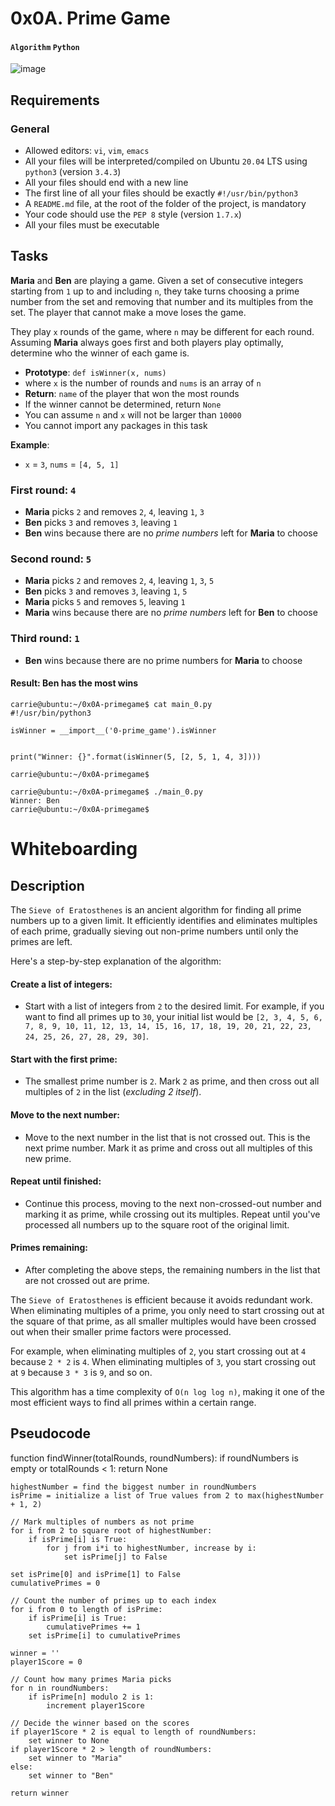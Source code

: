 # 0x0A. Prime Game
#### `Algorithm` `Python`

![image](https://github.com/samuelselasi/alx-interview/assets/85158665/e442e69f-f004-4b05-9af0-0186aa323dba)

## Requirements
### General
* Allowed editors: `vi`, `vim`, `emacs`
* All your files will be interpreted/compiled on Ubuntu `20.04` LTS using `python3` (version `3.4.3`)
* All your files should end with a new line
* The first line of all your files should be exactly `#!/usr/bin/python3`
* A `README.md` file, at the root of the folder of the project, is mandatory
* Your code should use the `PEP 8` style (version `1.7.x`)
* All your files must be executable

## Tasks

**Maria** and **Ben** are playing a game.
Given a set of consecutive integers starting from `1` up to and including `n`,
they take turns choosing a prime number from the set and removing that number and its multiples from the set.
The player that cannot make a move loses the game.

They play `x` rounds of the game, where `n` may be different for each round.
Assuming **Maria** always goes first and both players play optimally,
determine who the winner of each game is.

* **Prototype**: `def isWinner(x, nums)`
* where `x` is the number of rounds and `nums` is an array of `n`
* **Return**: `name` of the player that won the most rounds
* If the winner cannot be determined, return `None`
* You can assume `n` and `x` will not be larger than `10000`
* You cannot import any packages in this task

**Example**:
* `x` = `3`, `nums` = `[4, 5, 1]`

### First round: `4`

* **Maria** picks `2` and removes `2`, `4`, leaving `1`, `3`
* **Ben** picks `3` and removes `3`, leaving `1`
* **Ben** wins because there are no *prime numbers* left for **Maria** to choose

### Second round: `5`

* **Maria** picks `2` and removes `2`, `4`, leaving `1`, `3`, `5`
* **Ben** picks `3` and removes `3`, leaving `1`, `5`
* **Maria** picks `5` and removes `5`, leaving `1`
* **Maria** wins because there are no *prime numbers* left for **Ben** to choose

### Third round: `1`

* **Ben** wins because there are no prime numbers for **Maria** to choose

#### Result: Ben has the most wins
```
carrie@ubuntu:~/0x0A-primegame$ cat main_0.py
#!/usr/bin/python3

isWinner = __import__('0-prime_game').isWinner


print("Winner: {}".format(isWinner(5, [2, 5, 1, 4, 3])))

carrie@ubuntu:~/0x0A-primegame$
```
```
carrie@ubuntu:~/0x0A-primegame$ ./main_0.py
Winner: Ben
carrie@ubuntu:~/0x0A-primegame$
```

# Whiteboarding

## Description


The `Sieve of Eratosthenes` is an ancient algorithm for finding all prime numbers up to a given limit.
It efficiently identifies and eliminates multiples of each prime,
gradually sieving out non-prime numbers until only the primes are left.

Here's a step-by-step explanation of the algorithm:

#### Create a list of integers: 
- Start with a list of integers from `2` to the desired limit. 
  For example, if you want to find all primes up to `30`, your initial list would be 
  `[2, 3, 4, 5, 6, 7, 8, 9, 10, 11, 12, 13, 14, 15, 16, 17, 18, 19, 20, 21, 22, 23, 24, 25, 26, 27, 28, 29, 30]`.

#### Start with the first prime:
- The smallest prime number is `2`.
  Mark `2` as prime, and then cross out all multiples of `2` in the list (*excluding 2 itself*).

#### Move to the next number:
- Move to the next number in the list that is not crossed out.
  This is the next prime number.
  Mark it as prime and cross out all multiples of this new prime.

#### Repeat until finished:
- Continue this process, moving to the next non-crossed-out number and marking it as prime,
  while crossing out its multiples.
  Repeat until you've processed all numbers up to the square root of the original limit.

#### Primes remaining:
- After completing the above steps, the remaining numbers in the list that are not crossed out are prime.

The `Sieve of Eratosthenes` is efficient because it avoids redundant work.
When eliminating multiples of a prime, you only need to start crossing out at the square of that prime,
as all smaller multiples would have been crossed out when their smaller prime factors were processed.

For example, when eliminating multiples of `2`, you start crossing out at `4` because `2 * 2` is `4`.
When eliminating multiples of `3`, you start crossing out at `9` because `3 * 3` is `9`, and so on.

This algorithm has a time complexity of `O(n log log n)`,
making it one of the most efficient ways to find all primes within a certain range.

## Pseudocode
function findWinner(totalRounds, roundNumbers):
    if roundNumbers is empty or totalRounds < 1:
        return None

    highestNumber = find the biggest number in roundNumbers
    isPrime = initialize a list of True values from 2 to max(highestNumber + 1, 2)

    // Mark multiples of numbers as not prime
    for i from 2 to square root of highestNumber:
        if isPrime[i] is True:
            for j from i*i to highestNumber, increase by i:
                set isPrime[j] to False

    set isPrime[0] and isPrime[1] to False
    cumulativePrimes = 0

    // Count the number of primes up to each index
    for i from 0 to length of isPrime:
        if isPrime[i] is True:
            cumulativePrimes += 1
        set isPrime[i] to cumulativePrimes

    winner = ''
    player1Score = 0

    // Count how many primes Maria picks
    for n in roundNumbers:
        if isPrime[n] modulo 2 is 1:
            increment player1Score

    // Decide the winner based on the scores
    if player1Score * 2 is equal to length of roundNumbers:
        set winner to None
    if player1Score * 2 > length of roundNumbers:
        set winner to "Maria"
    else:
        set winner to "Ben"

    return winner


